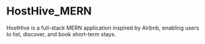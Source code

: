 # HostHive_MERN
HostHive is a full-stack MERN application inspired by Airbnb, enabling users to list, discover, and book short-term stays.
